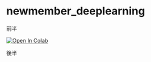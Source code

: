 # newmember_deeplearning

前半

[![Open In Colab](https://colab.research.google.com/assets/colab-badge.svg)](http://colab.research.google.com/github/kotenpan1205/newmember_deeplearning/blob/master/DeepLearning_自然言語処理編_前半.ipynb)


後半
